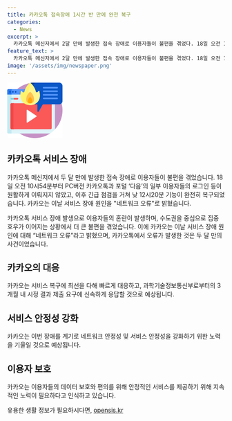 ```yaml
---
title: 카카오톡 접속장애 1시간 반 만에 완전 복구
categories:
  - News
excerpt: >
  카카오톡 메신저에서 2달 만에 발생한 접속 장애로 이용자들이 불편을 겪었다. 18일 오전 10시54분부터 PC버전 카카오톡과 포털 ‘다음’의 일부 이용자들의 로그인 등이 원활하지 않았으며, 이후에 긴급 점검을 거쳐 낮 12시20분에 기능이 복구되었다. 카카오는 이날 서비스 장애 원인을 네트워크 오류로 밝혔고, 이와 관련하여 과학기술정보통신부는 카카오에 3개월 내 시정 결과를 제출하라고 요구했다. (단어 수: 94)
feature_text: >
  카카오톡 메신저에서 2달 만에 발생한 접속 장애로 이용자들이 불편을 겪었다. 18일 오전 10시54분부터 PC버전 카카오톡과 포털 ‘다음’의 일부 이용자들의 로그인 등이 원활하지 않았으며, 이후에 긴급 점검을 거쳐 낮 12시20분에 기능이 복구되었다. 카카오는 이날 서비스 장애 원인을 네트워크 오류로 밝혔고, 이와 관련하여 과학기술정보통신부는 카카오에 3개월 내 시정 결과를 제출하라고 요구했다. (단어 수: 94)
image: '/assets/img/newspaper.png'
---
```


<p><img src="/assets/img/news.png" alt="rentncar 속보" /></p>

<h2 data-ke-size="size26">카카오톡 서비스 장애</h2>

<p>카카오톡 메신저에서 두 달 만에 발생한 접속 장애로 이용자들이 불편을 겪었습니다. 18일 오전 10시54분부터 PC버전 카카오톡과 포털 ‘다음’의 일부 이용자들의 로그인 등이 원활하게 이뤄지지 않았고, 이후 긴급 점검을 거쳐 낮 12시20분 기능이 완전히 복구되었습니다. 카카오는 이날 서비스 장애 원인을 "네트워크 오류"로 밝혔습니다.</p>

<p data-ke-size="size16">카카오톡 서비스 장애 발생으로 이용자들의 혼란이 발생하며, 수도권을 중심으로 집중 호우가 이어지는 상황에서 더 큰 불편을 겪었습니다. 이에 카카오는 이날 서비스 장애 원인에 대해 “네트워크 오류”라고 밝혔으며, 카카오톡에서 오류가 발생한 것은 두 달 만의 사건이었습니다.</p>

<h2 data-ke-size="size26">카카오의 대응</h2>

<p>카카오는 서비스 복구에 최선을 다해 빠르게 대응하고, 과학기술정보통신부로부터의 3개월 내 시정 결과 제출 요구에 신속하게 응답할 것으로 예상됩니다.</p>

<h2 data-ke-size="size26">서비스 안정성 강화</h2>

<p>카카오는 이번 장애를 계기로 네트워크 안정성 및 서비스 안정성을 강화하기 위한 노력을 기울일 것으로 예상됩니다.</p>

<h2 data-ke-size="size26">이용자 보호</h2>

<p>카카오는 이용자들의 데이터 보호와 편의를 위해 안정적인 서비스를 제공하기 위해 지속적인 노력이 필요하다고 인식하고 있습니다.</p>
유용한 생활 정보가 필요하시다면, <a href="https://opensis.kr" rel="dofollow">opensis.kr</a>



